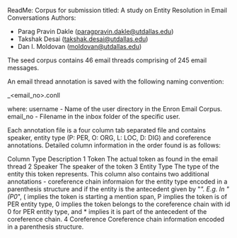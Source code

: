 ReadMe:
Corpus for submission titled: A study on Entity Resolution in Email Conversations
Authors: 
- Parag Pravin Dakle (paragpravin.dakle@utdallas.edu)
- Takshak Desai (takshak.desai@utdallas.edu)
- Dan I. Moldovan (moldovan@utdallas.edu)

The seed corpus contains 46 email threads comprising of 245 email messages.

An email thread annotation is saved with the following naming convention:

<username>_<email_no>.conll

where:
username - Name of the user directory in the Enron Email Corpus.
email_no - Filename in the inbox folder of the specific user.

Each annotation file is a four column tab separated file and contains speaker, entity type (P: PER, O: ORG, L: LOC, D: DIG) and coreference annotations. Detailed column information in the order found is as follows:

Column  Type            Description
    1   Token           The actual token as found in the email thread
    2   Speaker         The speaker of the token
    3   Entity Type     The type of the entity this token represents. This column also contains two additional annotations - coreference chain informaion for the entity type encoded in a parenthesis structure and if the entity is the antecedent given by "*". E.g. In "(P0*", ( implies the token is starting a mention span, P implies the token is of PER entity type, 0 implies the token belongs to the coreference chain with id 0 for PER entity type, and * implies it is part of the antecedent of the coreference chain.
    4   Coreference     Coreference chain information encoded in a parenthesis structure.
